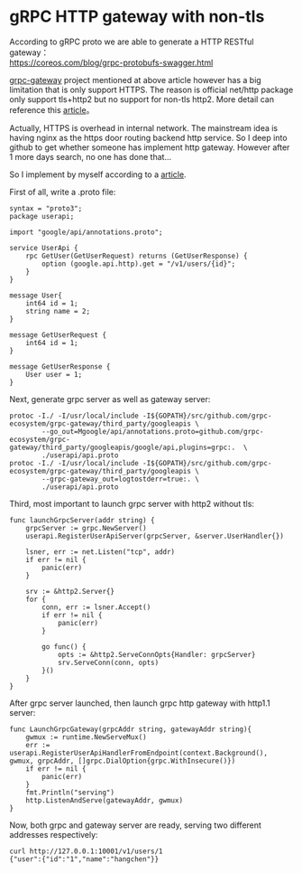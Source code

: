 # gRPC HTTP gateway with non-tls
According to gRPC proto we are able to generate a HTTP RESTful gateway：  
https://coreos.com/blog/grpc-protobufs-swagger.html

[grpc-gateway](https://github.com/grpc-ecosystem/grpc-gateway) project mentioned at above article however has a big limitation that is only support HTTPS.
The reason is official net/http package only support tls+http2 but no support for non-tls http2. More detail can reference this [article](http://nullget.sourceforge.net/?q=node/885&lang=zh-hant)。

Actually, HTTPS is overhead in internal network. The mainstream idea is having nginx as the https door routing backend http service. So I deep 
into github to get whether someone has implement http gateway. However after 1 more days search, no one has done that...

So I implement by myself according to a [article](http://nullget.sourceforge.net/?q=node/885&lang=zh-hant).

First of all, write a .proto file:
```
syntax = "proto3";
package userapi;

import "google/api/annotations.proto";

service UserApi {
    rpc GetUser(GetUserRequest) returns (GetUserResponse) {
        option (google.api.http).get = "/v1/users/{id}";
    }
}

message User{
    int64 id = 1;
    string name = 2;
}

message GetUserRequest {
    int64 id = 1; 
}

message GetUserResponse {
    User user = 1;
}
```

Next, generate grpc server as well as gateway server:
```
protoc -I./ -I/usr/local/include -I${GOPATH}/src/github.com/grpc-ecosystem/grpc-gateway/third_party/googleapis \
		--go_out=Mgoogle/api/annotations.proto=github.com/grpc-ecosystem/grpc-gateway/third_party/googleapis/google/api,plugins=grpc:.  \
		./userapi/api.proto
protoc -I./ -I/usr/local/include -I${GOPATH}/src/github.com/grpc-ecosystem/grpc-gateway/third_party/googleapis \
        --grpc-gateway_out=logtostderr=true:. \
		./userapi/api.proto
```

Third, most important to launch grpc server with http2 without tls:
```
func launchGrpcServer(addr string) {
	grpcServer := grpc.NewServer()
	userapi.RegisterUserApiServer(grpcServer, &server.UserHandler{})

	lsner, err := net.Listen("tcp", addr)
	if err != nil {
		panic(err)
	}

	srv := &http2.Server{}
	for {
		conn, err := lsner.Accept()
		if err != nil {
			panic(err)
		}

		go func() {
			opts := &http2.ServeConnOpts{Handler: grpcServer}
			srv.ServeConn(conn, opts)
		}()
	}
}
```
After grpc server launched, then launch grpc http gateway with http1.1 server:
```
func LaunchGrpcGateway(grpcAddr string, gatewayAddr string){
    gwmux := runtime.NewServeMux()
    err := userapi.RegisterUserApiHandlerFromEndpoint(context.Background(), gwmux, grpcAddr, []grpc.DialOption{grpc.WithInsecure()})
    if err != nil {
        panic(err)
    }
    fmt.Println("serving")
    http.ListenAndServe(gatewayAddr, gwmux) 
}
```

Now, both grpc and gateway server are ready, serving two different addresses respectively:
```
curl http://127.0.0.1:10001/v1/users/1
{"user":{"id":"1","name":"hangchen"}}
```

